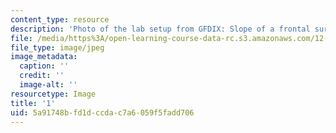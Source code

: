 ```yaml
---
content_type: resource
description: 'Photo of the lab setup from GFDIX: Slope of a frontal surface.'
file: /media/https%3A/open-learning-course-data-rc.s3.amazonaws.com/12-003-atmosphere-ocean-and-climate-dynamics-fall-2008/5a91748bfd1dccdac7a6059f5fadd706_1.jpg
file_type: image/jpeg
image_metadata:
  caption: ''
  credit: ''
  image-alt: ''
resourcetype: Image
title: '1'
uid: 5a91748b-fd1d-ccda-c7a6-059f5fadd706
---
```

